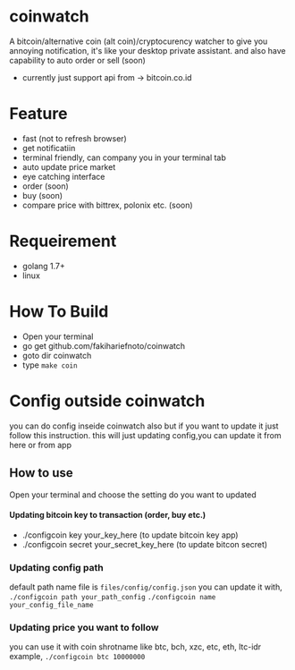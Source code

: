 # coinwatch

A bitcoin/alternative coin (alt coin)/cryptocurency watcher to give you annoying notification, it's like your desktop private assistant. and also have capability to auto order or sell (soon)

- currently just support api from -> bitcoin.co.id

# Feature
- fast (not to refresh browser)
- get notificatiin
- terminal friendly, can company you in your terminal tab
- auto update price market
- eye catching interface
- order (soon)
- buy (soon)
- compare price with bittrex, polonix etc. (soon)

# Requeirement
- golang 1.7+
- linux

# How To Build
- Open your terminal
- go get github.com/fakihariefnoto/coinwatch
- goto dir coinwatch
- type `make coin`


# Config outside coinwatch

you can do config inseide coinwatch also but if you want to update it just follow this instruction.
this will just updating config,you can update it from here or from app

## How to use
 Open your terminal and choose the setting do you want to updated

#### Updating bitcoin key to transaction (order, buy etc.)
- ./configcoin key your_key_here (to update bitcoin key app)
- ./configcoin secret your_secret_key_here (to update bitcon secret)

### Updating config path
default path name file is `files/config/config.json`
you can update it with,
`./configcoin path your_path_config`
`./configcoin name your_config_file_name`

### Updating price you want to follow
you can use it with coin shrotname like btc, bch, xzc, etc, eth, ltc-idr
example,
`./configcoin btc 10000000`
